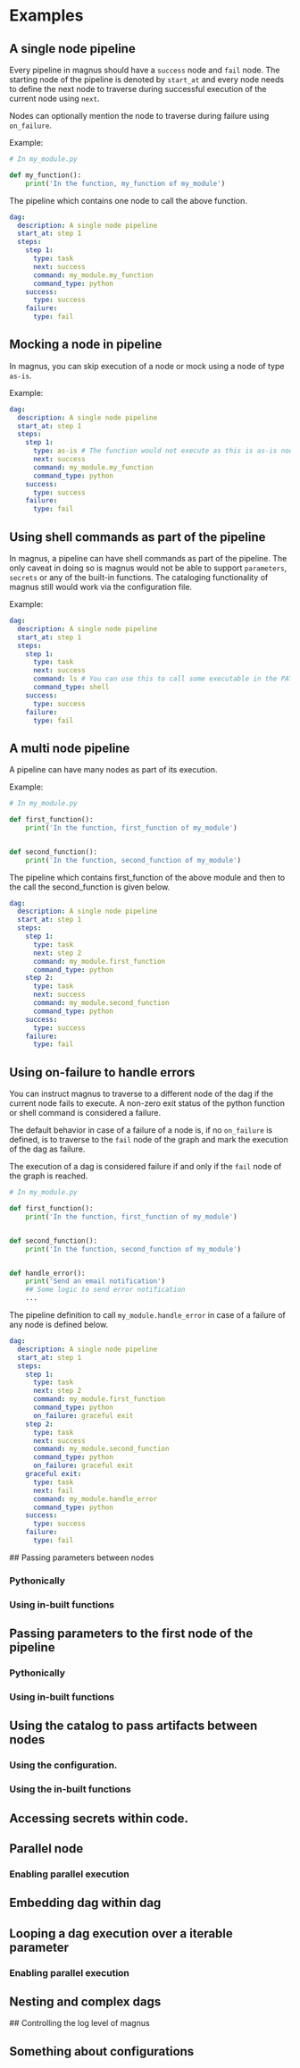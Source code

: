 # Examples

## A single node pipeline

Every pipeline in magnus should have a ```success``` node and ```fail``` node.
The starting node of the pipeline is denoted by ```start_at``` and every node needs to define the next 
node to traverse during successful execution of the current node using ```next```.

Nodes can optionally mention the node to traverse during failure using ```on_failure```.

Example:

```python
# In my_module.py

def my_function():
    print('In the function, my_function of my_module')

```


The pipeline which contains one node to call the above function. 

```yaml
dag:
  description: A single node pipeline
  start_at: step 1 
  steps:
    step 1:
      type: task 
      next: success
      command: my_module.my_function
      command_type: python
    success:
      type: success
    failure:
      type: fail
```


## Mocking a node in pipeline

In magnus, you can skip execution of a node or mock using a node of type ```as-is```.

Example:

```yaml
dag:
  description: A single node pipeline
  start_at: step 1 
  steps:
    step 1:
      type: as-is # The function would not execute as this is as-is node
      next: success
      command: my_module.my_function
      command_type: python
    success:
      type: success
    failure:
      type: fail
```


## Using shell commands as part of the pipeline

In magnus, a pipeline can have shell commands as part of the pipeline. The only caveat in doing so is magnus
would not be able to support ```parameters```, ```secrets``` or any of the built-in functions. The cataloging 
functionality of magnus still would work via the configuration file. 

Example:

```yaml
dag:
  description: A single node pipeline
  start_at: step 1 
  steps:
    step 1:
      type: task 
      next: success
      command: ls # You can use this to call some executable in the PATH
      command_type: shell
    success:
      type: success
    failure:
      type: fail
```


## A multi node pipeline

A pipeline can have many nodes as part of its execution. 

Example:

```python
# In my_module.py

def first_function():
    print('In the function, first_function of my_module')


def second_function():
    print('In the function, second_function of my_module')

```


The pipeline which contains first_function of the above module and then to the call the second_function is given
below.

```yaml
dag:
  description: A single node pipeline
  start_at: step 1 
  steps:
    step 1:
      type: task 
      next: step 2
      command: my_module.first_function
      command_type: python
    step 2:
      type: task 
      next: success
      command: my_module.second_function
      command_type: python
    success:
      type: success
    failure:
      type: fail
```


## Using on-failure to handle errors

You can instruct magnus to traverse to a different node of the dag if the current node fails to execute. 
A non-zero exit status of the python function or shell command is considered a failure. 

The default behavior in case of a failure of a node is, if no ```on_failure``` is defined, is to traverse to the ```fail``` node of the graph and mark the execution of the dag as failure.

The execution of a dag is considered failure if and only if the ```fail``` node of the graph is reached.

```python
# In my_module.py

def first_function():
    print('In the function, first_function of my_module')


def second_function():
    print('In the function, second_function of my_module')


def handle_error():
    print('Send an email notification')
    ## Some logic to send error notification
    ...

```

The pipeline definition to call ```my_module.handle_error``` in case of a failure of any node is defined below.


```yaml
dag:
  description: A single node pipeline
  start_at: step 1 
  steps:
    step 1:
      type: task 
      next: step 2
      command: my_module.first_function
      command_type: python
      on_failure: graceful exit
    step 2:
      type: task 
      next: success
      command: my_module.second_function
      command_type: python
      on_failure: graceful exit
    graceful exit:
      type: task 
      next: fail
      command: my_module.handle_error
      command_type: python
    success:
      type: success
    failure:
      type: fail
```

## Passing parameters between nodes

### Pythonically

### Using in-built functions

## Passing parameters to the first node of the pipeline

### Pythonically

### Using in-built functions

## Using the catalog to pass artifacts between nodes

### Using the configuration.

### Using the in-built functions

## Accessing secrets within code.

## Parallel node

### Enabling parallel execution

## Embedding dag within dag

## Looping a dag execution over a iterable parameter

### Enabling parallel execution

## Nesting and complex dags

## Controlling the log level of magnus

## Something about configurations
